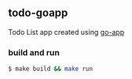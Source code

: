 ## todo-goapp
Todo List app created using [go-app](https://go-app.dev/)

### build and run
```sh
$ make build && make run
```
